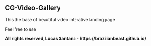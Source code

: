<h2>CG-Video-Gallery</h2>

<p>This the base of beautiful video interative landing page</p>

<p>Feel free to use</p>
<strong>All rights reserved, Lucas Santana - https://brazilianbeast.github.io/</strong>